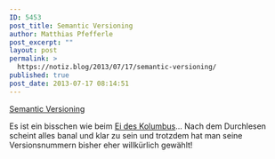 ```yaml
---
ID: 5453
post_title: Semantic Versioning
author: Matthias Pfefferle
post_excerpt: ""
layout: post
permalink: >
  https://notiz.blog/2013/07/17/semantic-versioning/
published: true
post_date: 2013-07-17 08:14:51
---
```

<!-- wp:paragraph -->
<p><a href="http://semver.org/">Semantic Versioning</a></p>
<!-- /wp:paragraph -->

<!-- wp:paragraph -->
<p>Es ist ein bisschen wie beim <a href="http://de.wikipedia.org/wiki/Ei_des_Kolumbus">Ei des Kolumbus</a>... Nach dem Durchlesen scheint alles banal und klar zu sein und trotzdem hat man seine Versionsnummern bisher eher willkürlich gewählt!</p>
<!-- /wp:paragraph -->